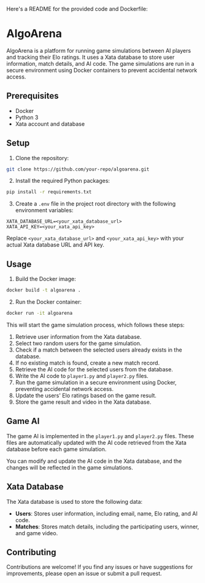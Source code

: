 Here's a README for the provided code and Dockerfile:

# AlgoArena

AlgoArena is a platform for running game simulations between AI players and tracking their Elo ratings. It uses a Xata database to store user information, match details, and AI code. The game simulations are run in a secure environment using Docker containers to prevent accidental network access.

## Prerequisites

- Docker
- Python 3
- Xata account and database

## Setup

1. Clone the repository:

```bash
git clone https://github.com/your-repo/algoarena.git
```

2. Install the required Python packages:

```bash
pip install -r requirements.txt
```

3. Create a `.env` file in the project root directory with the following environment variables:

```
XATA_DATABASE_URL=<your_xata_database_url>
XATA_API_KEY=<your_xata_api_key>
```

Replace `<your_xata_database_url>` and `<your_xata_api_key>` with your actual Xata database URL and API key.

## Usage

1. Build the Docker image:

```bash
docker build -t algoarena .
```

2. Run the Docker container:

```bash
docker run -it algoarena
```

This will start the game simulation process, which follows these steps:

1. Retrieve user information from the Xata database.
2. Select two random users for the game simulation.
3. Check if a match between the selected users already exists in the database.
4. If no existing match is found, create a new match record.
5. Retrieve the AI code for the selected users from the database.
6. Write the AI code to `player1.py` and `player2.py` files.
7. Run the game simulation in a secure environment using Docker, preventing accidental network access.
8. Update the users' Elo ratings based on the game result.
9. Store the game result and video in the Xata database.

## Game AI

The game AI is implemented in the `player1.py` and `player2.py` files. These files are automatically updated with the AI code retrieved from the Xata database before each game simulation.

You can modify and update the AI code in the Xata database, and the changes will be reflected in the game simulations.

## Xata Database

The Xata database is used to store the following data:

- **Users**: Stores user information, including email, name, Elo rating, and AI code.
- **Matches**: Stores match details, including the participating users, winner, and game video.

## Contributing

Contributions are welcome! If you find any issues or have suggestions for improvements, please open an issue or submit a pull request.